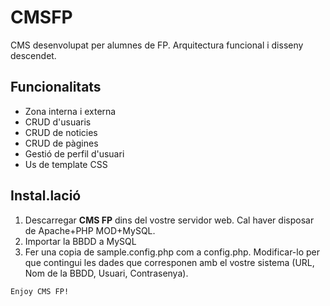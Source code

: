 # CMSFP
CMS desenvolupat per alumnes de FP. Arquitectura funcional i disseny descendet.

## Funcionalitats
* Zona interna i externa
* CRUD d'usuaris
* CRUD de noticies
* CRUD de pàgines
* Gestió de perfil d'usuari
* Us de template CSS

## Instal.lació
1. Descarregar **CMS FP** dins del vostre servidor web. Cal haver disposar de Apache+PHP MOD+MySQL.
2. Importar la BBDD a MySQL
3. Fer una copia de sample.config.php com a config.php. Modificar-lo per que contingui les dades que corresponen amb el vostre sistema (URL, Nom de la BBDD, Usuari, Contrasenya).

```
Enjoy CMS FP!
```

